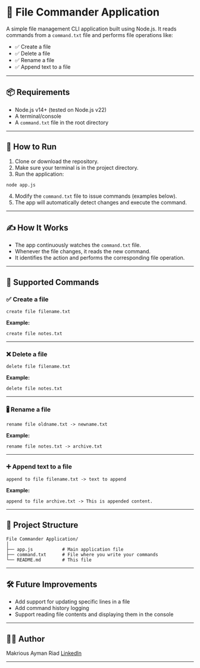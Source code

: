 # 📂 File Commander Application

A simple file management CLI application built using Node.js.
It reads commands from a `command.txt` file and performs file operations like:

* ✅ Create a file
* ✅ Delete a file
* ✅ Rename a file
* ✅ Append text to a file

---

## 📦 Requirements

* Node.js v14+ (tested on Node.js v22)
* A terminal/console
* A `command.txt` file in the root directory

---

## 🚀 How to Run

1. Clone or download the repository.
2. Make sure your terminal is in the project directory.
3. Run the application:

```bash
node app.js
```

4. Modify the `command.txt` file to issue commands (examples below).
5. The app will automatically detect changes and execute the command.

---

## ✍️ How It Works

* The app continuously watches the `command.txt` file.
* Whenever the file changes, it reads the new command.
* It identifies the action and performs the corresponding file operation.

---

## 📘 Supported Commands

### ✅ Create a file

```
create file filename.txt
```

**Example:**

```
create file notes.txt
```

---

### ❌ Delete a file

```
delete file filename.txt
```

**Example:**

```
delete file notes.txt
```

---

### 🖁 Rename a file

```
rename file oldname.txt -> newname.txt
```

**Example:**

```
rename file notes.txt -> archive.txt
```

---

### ➕ Append text to a file

```
append to file filename.txt -> text to append
```

**Example:**

```
append to file archive.txt -> This is appended content.
```

---

## 📂 Project Structure

```
File Commander Application/
│
├── app.js           # Main application file
├── command.txt      # File where you write your commands
└── README.md        # This file
```

---

## 🛠 Future Improvements

* Add support for updating specific lines in a file
* Add command history logging
* Support reading file contents and displaying them in the console

---

## 🧑‍💻 Author

Makrious Ayman Riad
[LinkedIn](https://www.linkedin.com/in/makrious-ayman-84985621b/)

---
